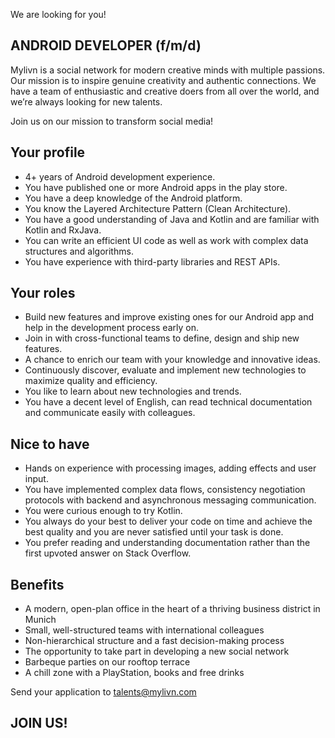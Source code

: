 We are looking for you!

## ANDROID DEVELOPER (f/m/d)

Mylivn is a social network for modern creative minds with multiple passions. Our mission is to inspire genuine creativity and authentic connections. We have a team of enthusiastic and creative doers from all over the world, and we’re always looking for new talents.

Join us on our mission to transform social media! 

## Your profile
 - 4+ years of Android development experience.
 - You have published one or more Android apps in the play store.
 - You have a deep knowledge of the Android platform.
 - You know the Layered Architecture Pattern (Clean Architecture).
 - You have a good understanding of Java and Kotlin and are familiar with Kotlin and RxJava.
 - You can write an efficient UI code as well as work with complex data structures and algorithms.
 - You have experience with third-party libraries and REST APIs.

## Your roles
 - Build new features and improve existing ones for our Android app and help in the development process early on.
 - Join in with cross-functional teams to define, design and ship new features.
 - A chance to enrich our team with your knowledge and innovative ideas.
 - Continuously discover, evaluate and implement new technologies to maximize quality and efficiency.
 - You like to learn about new technologies and trends.
 - You have a decent level of English, can read technical documentation and communicate easily with colleagues.

## Nice to have
 - Hands on experience with processing images, adding effects and user input.
 - You have implemented complex data flows, consistency negotiation protocols with backend and asynchronous messaging communication.
 - You were curious enough to try Kotlin.
 - You always do your best to deliver your code on time and achieve the best quality and you are never satisfied until your task is done.
 - You prefer reading and understanding documentation rather than the first upvoted answer on Stack Overflow.
 
## Benefits
 - A modern, open-plan office in the heart of a thriving business district in Munich 
 - Small, well-structured teams with international colleagues 
 - Non-hierarchical structure and a fast decision-making process 
 - The opportunity to take part in developing a new social network 
 - Barbeque parties on our rooftop terrace 
 - A chill zone with a PlayStation, books and free drinks

Send your application to talents@mylivn.com

## JOIN US!

